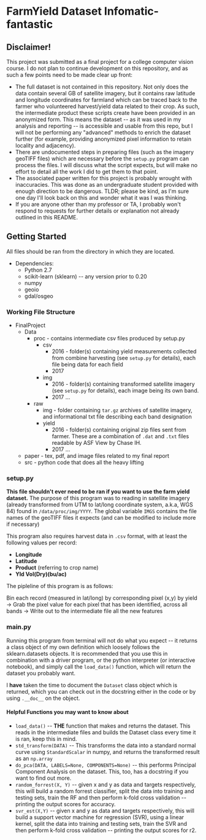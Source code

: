 # FarmYield Dataset Infomatic-fantastic

## Disclaimer!
This project was submitted as a final project for a college computer vision course.  I do not plan to continue development on this repository, and as such a few points need to be made clear up front:

* The full dataset is not contained in this repository. Not only does the data contain several GB of satellite imagery, but it contains raw latitude and longitude coordinates for farmland which can be traced back to the farmer who volunteered harvest/yield data related to their crop.  As such, the intermediate product these scripts create have been provided in an anonymized form.  This means the dataset -- as it was used in my analysis and reporting -- is accessible and usable from this repo, but I will not be performing any "advanced" methods to enrich the dataset further (for example, providing anonymized pixel information to retain locality and adjacency).
* There are undocumented steps in preparing files (such as the imagery geoTIFF files) which are necessary before the ``setup.py`` program can process the files. I will discuss what the script expects, but will make no effort to detail all the work I did to get them to that point.
* The associated paper written for this project is probably wrought with inaccuracies. This was done as an undergraduate student provided with enough direction to be dangerous. TLDR; please be kind, as I'm sure one day I'll look back on this and wonder what it was I was thinking.
* If you are anyone other than my professor or TA, I probably won't respond to requests for further details or explanation not already outlined in this README.

## Getting Started

All files should be ran from the directory in which they are located.

* Dependencies:
  * Python 2.7
  * scikit-learn (sklearn) -- any version prior to 0.20
  * numpy
  * geoio
  * gdal/osgeo

### Working File Structure

* FinalProject
  * Data
    * proc - contains intermediate csv files produced by setup.py
      * csv
        * 2016 - folder(s) containing yield measurements collected from combine harvesting (see ``setup.py`` for details), each file being data for each field
        * 2017
      * img
        * 2016 - folder(s) containing transformed satellite imagery (see ``setup.py`` for details), each image being its own band.
        * 2017 ...
    * raw
      * img - folder containing ``tar.gz`` archives of satellite imagery, and informational txt file describing each band designation
      * yield
        * 2016 - folder(s) containing original zip files sent from farmer. These are a combination of ``.dat`` and ``.txt`` files readable by ASF View by Chase IH.
        * 2017 ...
  * paper - tex, pdf, and image files related to my final report
  * src - python code that does all the heavy lifting

### setup.py

__This file shouldn't ever need to be ran if you want to use the farm yield dataset.__ The purpose of this program was to reading in satellite imagery (already transformed from UTM to lat/long coordinate system, a.k.a, WGS 84) found in ``/data/proc/img/YYYY``. The global variable ``IMGS`` contains the file names of the geoTIFF files it expects (and can be modified to include more if necessary)

This program also requires harvest data in ``.csv`` format, with at least the following values per record:

* __Longitude__
* __Latitude__
* __Product__ (referring to crop name)
* __Yld Vol(Dry)(bu/ac)__

The pipleline of this program is as follows:

Bin each record (measured in lat/long) by corresponding pixel (x,y) by yield ->
Grab the pixel value for each pixel that has been identified, across all bands ->
Write out to the intermediate file all the new features

### main.py

Running this program from terminal will not do what you expect -- it returns a class object of my own definition which loosely follows the sklearn.datasets objects.  It is recommended that you use this in combination with a driver program, or the python interpreter (or interactive notebook), and simply call the ``load_data()`` function, which will return the dataset you probably want.

I __have__ taken the time to document the ``Dataset`` class object which is returned, which you can check out in the docstring either in the code or by using ``.__doc__`` on the object.

#### Helpful Functions you may want to know about

* ``load_data()`` -- __THE__ function that makes and returns the dataset. This reads in the intermediate files and builds the Dataset class every time it is ran, keep this in mind.
* ``std_transform(DATA)`` -- This transforms the data into a standard normal curve using ``StandardScalar`` in numpy, and returns the transformed result as an ``np.array``
* ``do_pca(DATA, LABELS=None, COMPONENTS=None)`` -- this performs Principal Component Analysis on the dataset. This, too, has a docstring if you want to find out more.
* ``random_forrest(X, Y)`` -- given x and y as data and targets respectively, this will build a random forrest classifier, split the data into training and testing sets, train the RF and then perform k-fold cross validation -- printing the output scores for accuracy.
* ``svr_est(X,Y)`` -- given x and y as data and targets respectively, this will build a support vector machine for regression (SVR), using a linear kernel, split the data into training and testing sets, train the SVR and then perform k-fold cross validation -- printing the output scores for r2.
